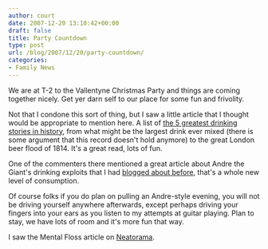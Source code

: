 ```yaml
---
author: court
date: 2007-12-20 13:10:42+00:00
draft: false
title: Party Countdown
type: post
url: /blog/2007/12/20/party-countdown/
categories:
- Family News
---
```


We are at T-2 to the Vallentyne Christmas Party and things are coming together nicely.  Get yer darn self to our place for some fun and frivolity.

Not that I condone this sort of thing, but I saw a little article that I thought would be appropriate to mention here.  A list of [the 5 greatest drinking stories in history](http://www.mentalfloss.com/blogs/archives/10558), from what might be the largest drink ever mixed (there is some argument that this record doesn't hold anymore) to the great London beer flood of 1814.  It's a great read, lots of fun.

One of the commenters there mentioned a great article about Andre the Giant's drinking exploits that I had [blogged about before](http://www.vallentyne.com/blog/2007/01/30/think-youre-a-big-drinker/), that's a whole new level of consumption.

Of course folks if you do plan on pulling an Andre-style evening, you will not be driving yourself anywhere afterwards, except perhaps driving your fingers into your ears as you listen to my attempts at guitar playing.  Plan to stay, we have lots of room and it's more fun that way.

I saw the Mental Floss article on [Neatorama](http://www.neatorama.com).
